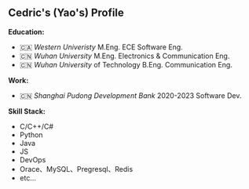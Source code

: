 <h2>Cedric's (Yao's) Profile</h2>

**Education:**
- 🇨🇦 _Western Univeristy_ M.Eng. ECE Software Eng.
- 🇨🇳 _Wuhan University_   M.Eng. Electronics & Communication Eng.
- 🇨🇳 _Wuhan University_ of Technology B.Eng. Communication Eng.

**Work:**
- 🇨🇳 _Shanghai Pudong Development Bank_ 2020-2023  Software Dev.

**Skill Stack:**
- C/C++/C#
- Python
- Java
- JS
- DevOps
- Orace、MySQL、Pregresql、Redis
- etc...

